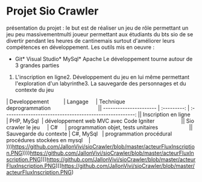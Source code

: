 # Projet Sio Crawler #
présentation du projet : le but est de réaliser un jeu de rôle permettant un jeu peu massivementmulti joueur permettant aux étudiants du bts sio de se divertir pendant les heures de cantinemais surtout d'améliorer leurs compétences en développement.
Les outils mis en oeuvre :
* Git* Visual Studio* MySql* Apache
Le développement tourne autour de 3 grandes parties

1. L'inscription en ligne2. Développement du jeu en lui même permettant l'exploration d'un labyrinthe3. La sauvegarde des personnages et du contexte du jeu


| Developpement          | Langage     | Technique deprogrammation                                || ---------------------- | :---------: | :------------------------------------------------------: || Inscription en ligne   | PHP, MySql  | développement web MVC avec Code Igniter                  || Sio crawler le jeu     | C#     | programmation objet, tests unitaires                     || Sauvegarde du contexte | C#, MySql   | programmation procédural procédures stockées en mysql    |
)))https://github.com/JallonVivi/sioCrawler/blob/master/acteurFluxInscription.PNG))))https://github.com/JallonVivi/sioCrawler/blob/master/acteurFluxInscription.PNG)))https://github.com/JallonVivi/sioCrawler/blob/master/acteurFluxInscription.PNG)))https://github.com/JallonVivi/sioCrawler/blob/master/acteurFluxInscription.PNG)
